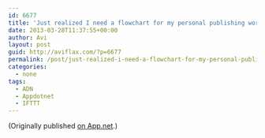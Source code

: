 ```yaml
---
id: 6677
title: 'Just realized I need a flowchart for my personal publishing workflow. I may be taking this “microblogging” thing a little too seriously. #tw'
date: 2013-03-28T11:37:55+00:00
author: Avi
layout: post
guid: http://aviflax.com/?p=6677
permalink: /post/just-realized-i-need-a-flowchart-for-my-personal-publishing-workflow-i-may-be-taking-this-microblogging-thing-a-little-too-seriously-tw/
categories:
  - none
tags:
  - ADN
  - Appdotnet
  - IFTTT
---
```

(Originally published [on App.net](http://alpha.app.net/aviflax/post/4276646).)